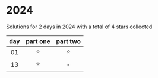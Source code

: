 # 2024
Solutions for 2 days in 2024 with a total of 4 stars collected

| day   | part one | part two |
| :---: | :------: | :------: |
| 01 | ⭐️ | ⭐️ |
| 13 | ⭐️ | - |